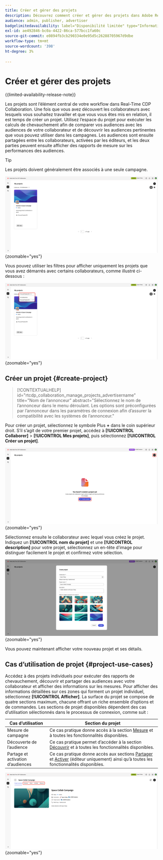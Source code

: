 ```yaml
---
title: Créer et gérer des projets
description: Découvrez comment créer et gérer des projets dans Adobe Real-Time CDP Collaboration
audience: admin, publisher, advertiser
badgelimitedavailability: label="Disponibilité limitée" type="Informative" url="https://helpx.adobe.com/fr/legal/product-descriptions/real-time-customer-data-platform-collaboration.html newtab=true"
exl-id: ae492846-bc0a-4422-86ca-577bcc1fa60c
source-git-commit: e0894fb3cb290334e0e95d5c26288705967d9dbe
workflow-type: tm+mt
source-wordcount: '398'
ht-degree: 3%

---
```


# Créer et gérer des projets

{{limited-availability-release-note}}

Les projets sont l’élément central de votre workflow dans Real-Time CDP Collaboration. Une fois que vous avez découvert les collaborateurs avec lesquels vous souhaitez travailler et que vous vous êtes mis en relation, il est temps de créer un projet. Utilisez l’espace du projet pour exécuter les calculs de chevauchement afin de comparer vos audiences avec les audiences de votre collaborateur et de découvrir les audiences pertinentes que vous pouvez utiliser dans les campagnes. Les audiences sont ensuite partagées entre les collaborateurs, activées par les éditeurs, et les deux parties peuvent ensuite afficher des rapports de mesure sur les performances des audiences.

>[!TIP]
>
>Les projets doivent généralement être associés à une seule campagne.

![Affichage de tous les projets, non filtré.](/help/assets/collaborate/manage-view-projects/projects-overview-page.png){zoomable="yes"}

Vous pouvez utiliser les filtres pour afficher uniquement les projets que vous avez démarrés avec certains collaborateurs, comme illustré ci-dessous :

![Vue filtrée des projets avec un seul collaborateur.](/help/assets/collaborate/manage-view-projects/filtered-project-view.png){zoomable="yes"}

## Créer un projet {#create-project}

>[!CONTEXTUALHELP]
>id="rtcdp_collaboration_manage_projects_advertisername"
>title="Nom de l’annonceur"
>abstract="Sélectionnez le nom de l’annonceur dans le menu déroulant. Les options sont préconfigurées par l’annonceur dans les paramètres de connexion afin d’assurer la compatibilité avec les systèmes de l’annonceur."

Pour créer un projet, sélectionnez le symbole Plus **+** dans le coin supérieur droit. S’il s’agit de votre premier projet, accédez à **[!UICONTROL Collaborer]** > **[!UICONTROL Mes projets]**, puis sélectionnez **[!UICONTROL Créer un projet]**.

![Sélectionnez le symbole plus ou Créez un projet pour configurer un nouveau projet.](/help/assets/collaborate/manage-view-projects/create-project.png){zoomable="yes"}

Sélectionnez ensuite le collaborateur avec lequel vous créez le projet. Indiquez un **[!UICONTROL nom du projet]** et une **[!UICONTROL description]** pour votre projet, sélectionnez un en-tête d’image pour distinguer facilement le projet et confirmez votre sélection.

![Options requises pour configurer un nouveau projet](/help/assets/collaborate/manage-view-projects/create-project-required-info.png){zoomable="yes"}

Vous pouvez maintenant afficher votre nouveau projet et ses détails.

## Cas d’utilisation de projet {#project-use-cases}

Accédez à des projets individuels pour exécuter des rapports de chevauchement, découvrir et partager des audiences avec votre collaborateur et afficher des informations sur les mesures. Pour afficher des informations détaillées sur ces zones qui forment un projet individuel, sélectionnez **[!UICONTROL Afficher]**. La surface du projet se compose de quatre sections maximum, chacune offrant un riche ensemble d’options et de commandes. Les sections de projet disponibles dépendent des cas d’utilisation sélectionnés dans le processus de connexion, comme suit :

| Cas d’utilisation | Section du projet |
| --- | --- |
| Mesure de campagne | Ce cas pratique donne accès à la section [Mesure](/help/guide/collaborate/measure.md) et à toutes les fonctionnalités disponibles. |
| Découverte de l’audience | Ce cas pratique permet d’accéder à la section [Découvrir](/help/guide/collaborate/discover.md) et à toutes les fonctionnalités disponibles. |
| Partage et activation d’audiences | Ce cas pratique donne accès aux sections [Partager](/help/guide/collaborate/share.md) et [Activer](/help/guide/collaborate/activate.md) (éditeur uniquement) ainsi qu’à toutes les fonctionnalités disponibles. |

![Vue du projet avec les sections disponibles mises en surbrillance.](/help/assets/collaborate/manage-view-projects/project-sections.png){zoomable="yes"}
